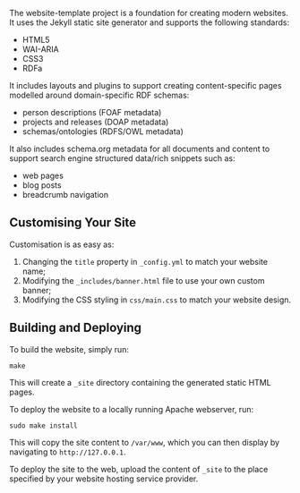 The website-template project is a foundation for creating modern websites. It
uses the Jekyll static site generator and supports the following standards:

*  HTML5
*  WAI-ARIA
*  CSS3
*  RDFa

It includes layouts and plugins to support creating content-specific pages
modelled around domain-specific RDF schemas:

*  person descriptions (FOAF metadata)
*  projects and releases (DOAP metadata)
*  schemas/ontologies (RDFS/OWL metadata)

It also includes schema.org metadata for all documents and content to support
search engine structured data/rich snippets such as:

*  web pages
*  blog posts
*  breadcrumb navigation

## Customising Your Site

Customisation is as easy as:

1.  Changing the `title` property in `_config.yml` to match your website name;
2.  Modifying the `_includes/banner.html` file to use your own custom banner;
3.  Modifying the CSS styling in `css/main.css` to match your website design.

## Building and Deploying

To build the website, simply run:

    make

This will create a `_site` directory containing the generated static HTML
pages.

To deploy the website to a locally running Apache webserver, run:

    sudo make install

This will copy the site content to `/var/www`, which you can then display
by navigating to `http://127.0.0.1`.

To deploy the site to the web, upload the content of `_site` to the place
specified by your website hosting service provider.
